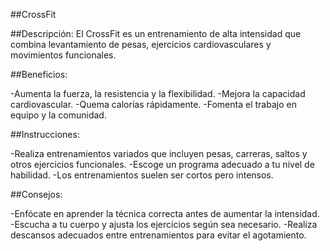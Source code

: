 ##CrossFit

##Descripción:
El CrossFit es un entrenamiento de alta intensidad que combina levantamiento de pesas, ejercicios cardiovasculares y movimientos funcionales.


##Beneficios:

-Aumenta la fuerza, la resistencia y la flexibilidad.
-Mejora la capacidad cardiovascular.
-Quema calorías rápidamente.
-Fomenta el trabajo en equipo y la comunidad.

##Instrucciones:

-Realiza entrenamientos variados que incluyen pesas, carreras, saltos y otros ejercicios funcionales.
-Escoge un programa adecuado a tu nivel de habilidad.
-Los entrenamientos suelen ser cortos pero intensos.

##Consejos:

-Enfócate en aprender la técnica correcta antes de aumentar la intensidad.
-Escucha a tu cuerpo y ajusta los ejercicios según sea necesario.
-Realiza descansos adecuados entre entrenamientos para evitar el agotamiento.

